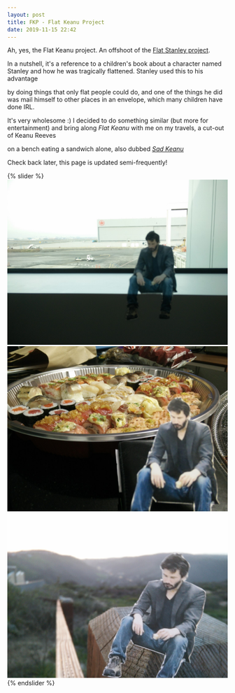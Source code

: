 ```yaml
---
layout: post
title: FKP - Flat Keanu Project 
date: 2019-11-15 22:42
---
```


  Ah, yes, the Flat Keanu project. An offshoot of the <a href="https://en.wikipedia.org/wiki/Flat_Stanley">Flat Stanley project</a>.
  
  In a nutshell, it's a reference to a children's book about a character named Stanley and how he was tragically flattened. Stanley used this to his advantage

  by doing things that only flat people could do, and one of the things he did was mail himself to other places in an envelope, which many children have done IRL.

  It's very wholesome :) I decided to do something similar (but more for entertainment) and bring along *Flat Keanu* with me on my travels, a cut-out of Keanu Reeves 

  on a bench eating a sandwich alone, also dubbed <a href="https://knowyourmeme.com/memes/sad-keanu">*Sad Keanu*</a>

  Check back later, this page is updated semi-frequently! 

{% slider %}
  ![Waiting for the plane to California, January 2017](../assets/fkp/IMG_20170116_123330.jpg)
  ![Getting some sushi in Vancouver, January 2017](../assets/fkp/IMG_20170116_212756.jpg)
  ![Languna hills, January 2017](../assets\fkp\IMG_20170117_172305.jpg)
{% endslider %} 